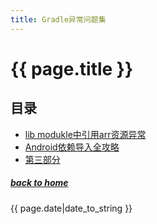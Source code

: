 ```yaml
---
title: Gradle异常问题集
---
```


# {{ page.title }}

## 目录
+ [lib modukle中引用arr资源异常](https://www.jianshu.com/p/cbe18304fd35)
+ [Android依赖导入全攻略](https://juejin.im/post/5acd6daaf265da238a30ca73)
+ [第三部分](#partIII)



##### [back to home](https://shiyuzhe.github.io/blog_android/)  
{{ page.date|date_to_string }}